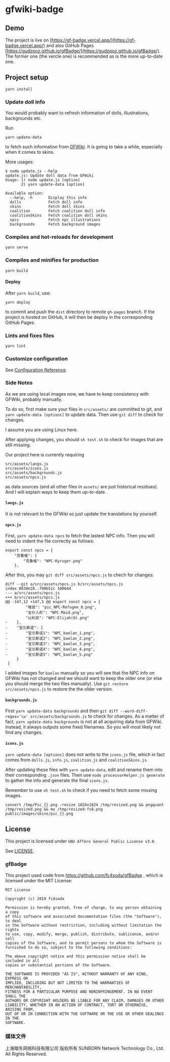 # gfwiki-badge

## Demo

The project is live on [https://gf-badge.vercel.app/](https://gf-badge.vercel.app/) and also GitHub Pages [https://gudzpoz.github.io/gfBadge/](https://gudzpoz.github.io/gfBadge/).
The former one (the vercle one) is recommended as is the more up-to-date one.

## Project setup
```
yarn install
```

### Update doll info

You would probably want to refresh information of dolls, illustrations, backgrounds etc.

Run
```
yarn update-data
```
to fetch such information from [GFWiki](www.gfwiki.org). It is going to take a while, especially when it comes to skins.

More usages:
```
$ node update.js --help
update.js: Update doll data from GFWiki
Usage: 1) node update.js [option]
       2) yarn update-data [option]

Available option:
  --help, -h       Display this info
  dolls            Fetch doll info
  skins            Fetch doll skins
  coalition        Fetch coalition doll info
  coalitionSkins   Fetch coalition doll skins
  npcs             Fetch npc illustrations
  backgrounds      Fetch background images
```

### Compiles and hot-reloads for development
```
yarn serve
```

### Compiles and minifies for production
```
yarn build
```

#### Deploy
After `yarn build`, use:
```
yarn deploy
```
to commit and push the `dist` directory to remote `gh-pages` branch. If the project is hosted on GitHub, it will then be deploy in the corresponding GitHub Pages.

### Lints and fixes files
```
yarn lint
```

### Customize configuration
See [Configuration Reference](https://cli.vuejs.org/config/).

### Side Notes

As we are using local images now, we have to keep consistency with GFWiki, probably manually.

To do so, first make sure your files in `src/assets/` are committed to git, and `yarn update-data [options]` to update data. Then use `git diff` to check for changes.

I assume you are using Linux here.

After applying changes, you should `sh test.sh` to check for images that are still missing.

Our project here is currently requiring
```
src/assets/langs.js
src/assets/icons.js
src/assets/backgrounds.js
src/assets/npcs.js
```
as data sources (and all other files in `assets/` are just historical residues). And I will explain ways to keep them up-to-date.

#### `langs.js`

It is not relevant to the GFWiki so just update the translations by yourself.

#### `npcs.js`

First, `yarn update-data npcs` to fetch the lastest NPC info. Then you will need to indent the file correctly as follows:
```
export const npcs = {
    "克鲁格": {
        "克鲁格": "NPC-Kyruger.png"
    },
```

After this, you may `git diff src/assets/npcs.js` to chech for changes:
```
diff --git a/src/assets/npcs.js b/src/assets/npcs.js
index 8830e28..f98b51c 100644
--- a/src/assets/npcs.js
+++ b/src/assets/npcs.js
@@ -147,12 +147,5 @@ export const npcs = {
         "难民": "pic_NPC-Refugee_0.png",
         "女仆人形": "NPC-Maid.png",
         "以利亚": "NPC-Elijah(0).png"
-    },
-    "宝兰斯诺": {
-        "宝兰斯诺1": "NPC_baolan_1.png",
-        "宝兰斯诺2": "NPC_baolan_2.png",
-        "宝兰斯诺3": "NPC_baolan_3.png",
-        "宝兰斯诺4": "NPC_baolan_4.png",
-        "宝兰斯诺5": "NPC_baolan_5.png"
     }
 }
```
I added images for `baolan` manually so you will see that the NPC info on GFWiki has not changed and we should want to keep the older one (or else you should merge the two files manually). Use `git restore src/assets/npcs.js` to restore the the older version.

#### `backgrounds.js`

First `yarn update-data backgrounds` and then `git diff --word-diff-regex='\w' src/assets/backgrounds.js` to check for changes. As a matter of fact, `yarn update-data backgrounds` is not at all acquiring data from GFWiki. Instead, it always outputs some fixed filenames. So you will most likely not find any changes.

#### `icons.js`

`yarn update-data [options]` does not write to the `icons.js` file, which in fact comes from `dolls.js`, `info.js`, `coalition.js` and `coalitionSkins.js`.

After updating these files with `yarn update-data`, edit and rename them into their corresponding `.json` files. Then use `node processorHelper.js generate` to gather the info and generate the final `icons.js`.

Remember to use `sh test.sh` to check if you need to fetch some missing images.

```
convert /tmp/Pic_{}.png -resize 1024x1024 /tmp/resized.png && pngquant /tmp/resized.png && mv /tmp/resized-fs8.png public/images/skins/pic_{}.png
```

## License

This project is licensed under `GNU Affero General Public License v3.0`.

See [LICENSE](./LICENSE).

### gfBadge

This project used code from https://github.com/fc4soda/gfBadge , which is licensed under the MIT License:

```
MIT License

Copyright (c) 2019 fc4soda

Permission is hereby granted, free of charge, to any person obtaining a copy
of this software and associated documentation files (the "Software"), to deal
in the Software without restriction, including without limitation the rights
to use, copy, modify, merge, publish, distribute, sublicense, and/or sell
copies of the Software, and to permit persons to whom the Software is
furnished to do so, subject to the following conditions:

The above copyright notice and this permission notice shall be included in all
copies or substantial portions of the Software.

THE SOFTWARE IS PROVIDED "AS IS", WITHOUT WARRANTY OF ANY KIND, EXPRESS OR
IMPLIED, INCLUDING BUT NOT LIMITED TO THE WARRANTIES OF MERCHANTABILITY,
FITNESS FOR A PARTICULAR PURPOSE AND NONINFRINGEMENT. IN NO EVENT SHALL THE
AUTHORS OR COPYRIGHT HOLDERS BE LIABLE FOR ANY CLAIM, DAMAGES OR OTHER
LIABILITY, WHETHER IN AN ACTION OF CONTRACT, TORT OR OTHERWISE, ARISING FROM,
OUT OF OR IN CONNECTION WITH THE SOFTWARE OR THE USE OR OTHER DEALINGS IN THE
SOFTWARE.
```

### 媒体文件

上海暗冬网络科技有限公司 版权所有
SUNBORN Network Technology Co., Ltd. All Rights Reserved.
